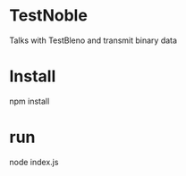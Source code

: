 # TestNoble
Talks with TestBleno and transmit binary data
# Install
npm install
# run
node index.js
